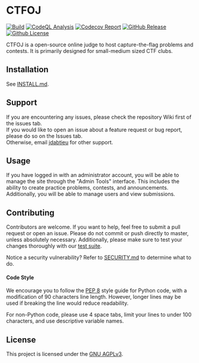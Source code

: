 # CTFOJ
[![Build](https://github.com/jdabtieu/CTFOJ/workflows/build/badge.svg)](https://github.com/jdabtieu/CTFOJ/actions)
[![CodeQL Analysis](https://github.com/jdabtieu/CTFOJ/workflows/CodeQL/badge.svg)](https://github.com/jdabtieu/CTFOJ/actions)
[![Codecov Report](https://img.shields.io/codecov/c/github/jdabtieu/CTFOJ)](https://codecov.io/github/jdabtieu/CTFOJ/)
[![GitHub Release](https://img.shields.io/github/v/release/jdabtieu/CTFOJ)](https://github.com/jdabtieu/CTFOJ/releases)
[![Github License](https://img.shields.io/github/license/jdabtieu/CTFOJ?style=plastic)](https://github.com/jdabtieu/CTFOJ/blob/master/LICENSE)

CTFOJ is a open-source online judge to host capture-the-flag problems and contests. It is primarily designed for small-medium sized CTF clubs.

## Installation
See [INSTALL.md](INSTALL.md).

## Support
If you are encountering any issues, please check the repository Wiki first of the issues tab.<br>
If you would like to open an issue about a feature request or bug report, please do so on the Issues tab.<br>
Otherwise, email [jdabtieu](mailto:jonathan.wu3@outlook.com) for other support.

## Usage
If you have logged in with an administrator account, you will be able to manage the site through
the "Admin Tools" interface. This includes the ability to create practice problems, contests, and announcements.
Additionally, you will be able to manage users and view submissions.

## Contributing
Contributors are welcome. If you want to help, feel free to submit a pull request or open an issue. Please do not
commit or push directly to master, unless absolutely necessary. Additionally,
please make sure to test your changes thoroughly with our [test suite](https://github.com/jdabtieu/CTFOJ/tree/master/tests).

Notice a security vulnerability? Refer to [SECURITY.md](SECURITY.md) to determine what to do.

#### Code Style
We encourage you to follow the [PEP 8](https://www.python.org/dev/peps/pep-0008/) style guide for
Python code, with a modification of 90 characters line length. However, longer lines may be used if
breaking the line would reduce readability.

For non-Python code, please use 4 space tabs, limit your lines to under 100 characters, and use
descriptive variable names.

## License
This project is licensed under the [GNU AGPLv3](LICENSE).
